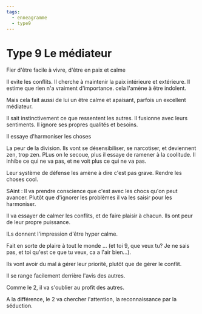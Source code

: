 ```yaml
---
tags:
  - enneagramme
  - type9
---
```


# Type 9 Le médiateur

Fier d'être facile à vivre, d'être en paix et calme

Il evite les conflits. Il cherche à maintenir la paix intérieure et extérieure. Il estime que rien n'a vraiment d'importance. cela l'amène à être indolent.

Mais cela fait aussi de lui un être calme et apaisant, parfois un excellent médiateur.

Il sait instinctivement ce que ressentent les autres. Il fusionne avec leurs sentiments. Il ignore ses propres qualités et besoins.

Il essaye d'harmoniser les choses

La peur de la division. Ils vont se désensibiliser, se narcotiser, et deviennent zen, trop zen. PLus on le secoue, plus il essaye de ramener à la coolitude. Il inhibe ce qui ne va pas, et ne voit plus ce qui ne va pas.

Leur système de défense les amène à dire c'est pas grave. Rendre les choses cool.

SAint : Il va prendre conscience que c'est avec les chocs qu'on peut avancer. Plutôt que d'ignorer les problèmes il va les saisir pour les harmoniser.

Il va essayer de calmer les conflits, et de faire plaisir à chacun. Ils ont peur de leur propre puissance.

ILs donnent l'impression d'être hyper calme.

Fait en sorte de plaire à tout le monde ... (et toi 9, que veux tu? Je ne sais pas, et toi qu'est ce que tu veux, ca a l'air bien...).

Ils vont avoir du mal à gérer leur priorité, plutôt que de gérer le conflit.

Il se range facilement derrière l'avis des autres.

Comme le 2, il va s'oublier au profit des autres.

A la différence, le 2 va chercher l'attention, la reconnaissance par la séduction.

